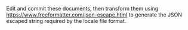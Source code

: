 Edit and commit these documents, then transform them using https://www.freeformatter.com/json-escape.html to generate the JSON escaped string required by the locale file format.